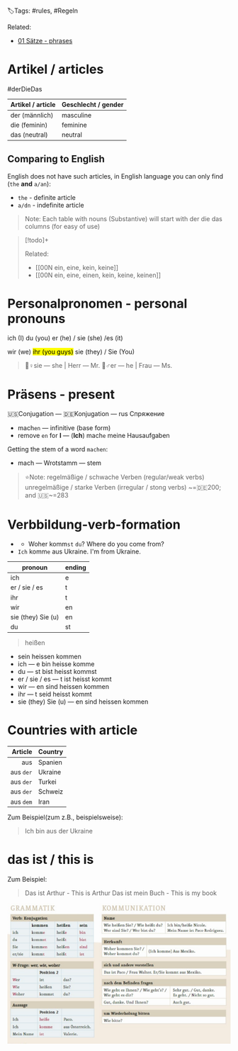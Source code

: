 🏷️Tags: #rules, #Regeln

Related:
- [01 Sätze - phrases](01%20Sätze%20-%20phrases.md)

# Artikel / articles

#derDieDas

| Artikel / article | Geschlecht / gender |
|-------------------|---------------------|
| der (männlich)    | masculine           |
| die (feminin)     | feminine            |
| das (neutral)     | neutral             |

## Comparing to English

English does not have such articles, in English language you can only find (`the` **and** `a/an`):
- `the` - definite article
- `a/dn` - indefinite article

> Note: 
> Each table with nouns (Substantive) will start with der die das columns (for easy of use)

> [!todo]+
> 
>Related:
> - [[00N ein, eine, kein, keine]]
> - [[00N ein, eine, einen, kein, keine, keinen]]

# Personalpronomen - personal pronouns

ich (I)
du (you)
er (he) / sie (she) /es (it)

wir (we)
<mark class="hltr-yellow">ihr (you guys)</mark> 
sie (they) / Sie (You)

> 👧♀sie — she | Herr — Mr.
> 👦♂er — he | Frau — Ms.

# Präsens - present

🇺🇸Conjugation — 🇩🇪Konjugation — rus Спряжение

- mach`en` — infinitive (base form)
- remove `en` for **I**  — (**Ich**) mach`e` meine Hausaufgaben

Getting the stem of a word `machen`:
- mach — Wrotstamm — stem


> ⭐️Note:
regelmäßige / schwache Verben (regular/weak verbs)
unregelmäßige / starke Verben (irregular / stong verbs) ~=🇩🇪200; and 🇺🇸~=283

# Verbbildung-verb-formation
- - Woher komm`st` `du`? Where do you come from?
- `Ich` komm`e` aus Ukraine. I'm from Ukraine.

| pronoun            | ending |
|--------------------|--------|
| ich                | e      |
| er / sie / es      | t      |
| ihr                | t      |
| wir                | en     |
| sie (they) Sie (u) | en     |
| du                 | st     |

> heißen
- sein       heissen     kommen
- ich —                           e       bin        heisse        komme
- du —                            st      bist        heisst        kommst
- er / sie / es —             t        ist          heisst         kommt
- wir —                           en     sind      heissen      kommen   
- ihr —                            t        seid      heisst         kommt
- sie (they) Sie (u) —    en     sind       heissen     kommen

# Countries with article

|   Article | Country |
|----------:|---------|
|       aus | Spanien |
| aus `der` | Ukraine |
| aus `der` | Turkei  |
| aus `der` | Schweiz |
| aus `dem` | Iran    |

Zum Beispiel(zum z.B., beispielsweise):
> Ich bin aus der Ukraine

# das ist / this is

Zum Beispiel:
> Das ist Arthur - This is Arthur
> Das ist mein Buch - This is my book

![001_rules_image](../Files/001_rules_image.png)